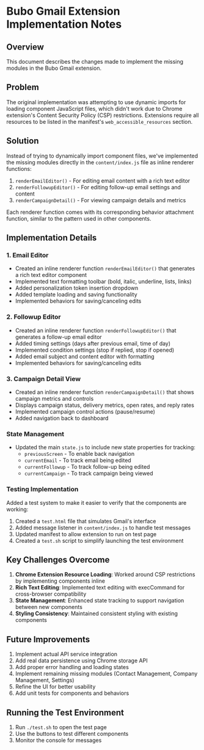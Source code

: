 # Bubo Gmail Extension Implementation Notes

## Overview
This document describes the changes made to implement the missing modules in the Bubo Gmail extension.

## Problem
The original implementation was attempting to use dynamic imports for loading component JavaScript files, which didn't work due to Chrome extension's Content Security Policy (CSP) restrictions. Extensions require all resources to be listed in the manifest's `web_accessible_resources` section.

## Solution
Instead of trying to dynamically import component files, we've implemented the missing modules directly in the `content/index.js` file as inline renderer functions:

1. `renderEmailEditor()` - For editing email content with a rich text editor
2. `renderFollowupEditor()` - For editing follow-up email settings and content
3. `renderCampaignDetail()` - For viewing campaign details and metrics

Each renderer function comes with its corresponding behavior attachment function, similar to the pattern used in other components.

## Implementation Details

### 1. Email Editor
- Created an inline renderer function `renderEmailEditor()` that generates a rich text editor component
- Implemented text formatting toolbar (bold, italic, underline, lists, links)
- Added personalization token insertion dropdown
- Added template loading and saving functionality
- Implemented behaviors for saving/canceling edits

### 2. Followup Editor
- Created an inline renderer function `renderFollowupEditor()` that generates a follow-up email editor
- Added timing settings (days after previous email, time of day)
- Implemented condition settings (stop if replied, stop if opened)
- Added email subject and content editor with formatting
- Implemented behaviors for saving/canceling edits

### 3. Campaign Detail View
- Created an inline renderer function `renderCampaignDetail()` that shows campaign metrics and controls
- Displays campaign status, delivery metrics, open rates, and reply rates
- Implemented campaign control actions (pause/resume)
- Added navigation back to dashboard

### State Management
- Updated the main `state.js` to include new state properties for tracking:
  - `previousScreen` - To enable back navigation
  - `currentEmail` - To track email being edited
  - `currentFollowup` - To track follow-up being edited
  - `currentCampaign` - To track campaign being viewed

### Testing Implementation
Added a test system to make it easier to verify that the components are working:
1. Created a `test.html` file that simulates Gmail's interface
2. Added message listener in `content/index.js` to handle test messages
3. Updated manifest to allow extension to run on test page
4. Created a `test.sh` script to simplify launching the test environment

## Key Challenges Overcome
1. **Chrome Extension Resource Loading**: Worked around CSP restrictions by implementing components inline
2. **Rich Text Editing**: Implemented text editing with execCommand for cross-browser compatibility
3. **State Management**: Enhanced state tracking to support navigation between new components
4. **Styling Consistency**: Maintained consistent styling with existing components

## Future Improvements
1. Implement actual API service integration
2. Add real data persistence using Chrome storage API
3. Add proper error handling and loading states
4. Implement remaining missing modules (Contact Management, Company Management, Settings)
5. Refine the UI for better usability
6. Add unit tests for components and behaviors

## Running the Test Environment
1. Run `./test.sh` to open the test page
2. Use the buttons to test different components
3. Monitor the console for messages